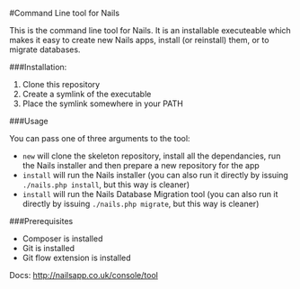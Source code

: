 #Command Line tool for Nails

This is the command line tool for Nails. It is an installable executeable which makes it easy to create new Nails apps, install (or reinstall) them, or to migrate databases.

###Installation:

1. Clone this repository
2. Create a symlink of the executable
3. Place the symlink somewhere in your PATH

###Usage

You can pass one of three arguments to the tool:

- `new` will clone the skeleton repository, install all the dependancies, run the Nails installer and then prepare a new repository for the app
- `install` will run the Nails installer (you can also run it directly by issuing `./nails.php install`, but this way is cleaner)
- `install` will run the Nails Database Migration tool (you can also run it directly by issuing `./nails.php migrate`, but this way is cleaner)


###Prerequisites
- Composer is installed
- Git is installed
- Git flow extension is installed

Docs: http://nailsapp.co.uk/console/tool